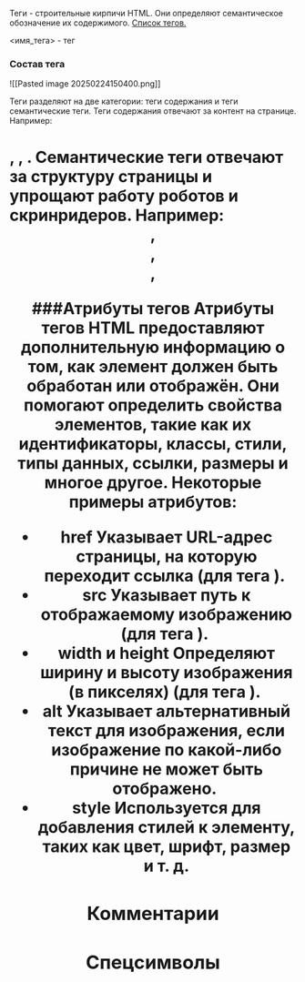 Теги - строительные кирпичи HTML. Они определяют семантическое обозначение их содержимого. [Список тегов.](https://webref.ru/html)

<имя_тега> - тег

### Состав тега 
![[Pasted image 20250224150400.png]]

Теги разделяют на две категории: теги содержания и теги семантические теги.
Теги содержания отвечают за контент на странице. Например: <h1>, <table>, <image>.
Семантические теги отвечают за структуру страницы и упрощают работу роботов и скринридеров. Например: <header>, <nav>, <main>,<selection>


###Атрибуты тегов
Атрибуты тегов HTML предоставляют дополнительную информацию о том, как элемент должен быть обработан или отображён. Они помогают определить свойства элементов, такие как их идентификаторы, классы, стили, типы данных, ссылки, размеры и многое другое.
Некоторые примеры атрибутов:
- href
  Указывает URL-адрес страницы, на которую переходит ссылка (для тега <a>). 
- src
  Указывает путь к отображаемому изображению (для тега <img>). 
- width и height
  Определяют ширину и высоту изображения (в пикселях) (для тега <img>). 
- alt
  Указывает альтернативный текст для изображения, если изображение по какой-либо причине не может быть отображено. 
- style
  Используется для добавления стилей к элементу, таких как цвет, шрифт, размер и т. д.

### Комментарии
<!-- Вот так коммент -->

### Спецсимволы